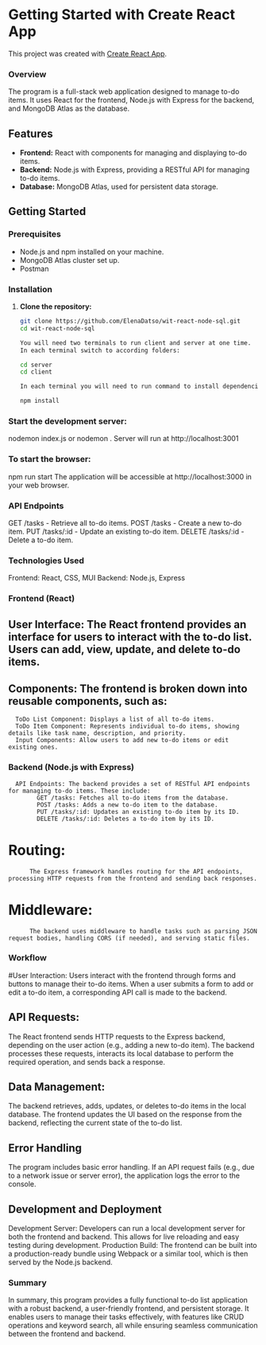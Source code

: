# Getting Started with Create React App

This project was created with [Create React App](https://github.com/facebook/create-react-app).


### Overview
The program is a full-stack web application designed to manage to-do items. It uses React for the frontend, Node.js with Express for the backend, and MongoDB Atlas as the database.

## Features

- **Frontend:** React with components for managing and displaying to-do items.
- **Backend:** Node.js with Express, providing a RESTful API for managing to-do items.
- **Database:** MongoDB Atlas, used for persistent data storage.

## Getting Started

### Prerequisites

- Node.js and npm installed on your machine.
- MongoDB Atlas cluster set up.
- Postman

### Installation

1. **Clone the repository:**
   ```bash
   git clone https://github.com/ElenaDatso/wit-react-node-sql.git
   cd wit-react-node-sql

   You will need two terminals to run client and server at one time.
   In each terminal switch to according folders:

   cd server
   cd client

   In each terminal you will need to run command to install dependencies:

   npm install

### Start the development server:
nodemon index.js
or
nodemon .
Server will run at http://localhost:3001

### To start the browser:
npm run start
The application will be accessible at http://localhost:3000 in your web browser.

### API Endpoints
GET /tasks - Retrieve all to-do items.
POST /tasks - Create a new to-do item.
PUT /tasks/:id - Update an existing to-do item.
DELETE /tasks/:id - Delete a to-do item.

### Technologies Used
Frontend: React, CSS, MUI
Backend: Node.js, Express

### Frontend (React)
## User Interface: The React frontend provides an interface for users to interact with the to-do list. Users can add, view, update, and delete to-do items.
## Components: The frontend is broken down into reusable components, such as:
      ToDo List Component: Displays a list of all to-do items.
      ToDo Item Component: Represents individual to-do items, showing details like task name, description, and priority.
      Input Components: Allow users to add new to-do items or edit existing ones.
### Backend (Node.js with Express)
      API Endpoints: The backend provides a set of RESTful API endpoints for managing to-do items. These include:
            GET /tasks: Fetches all to-do items from the database.
            POST /tasks: Adds a new to-do item to the database.
            PUT /tasks/:id: Updates an existing to-do item by its ID.
            DELETE /tasks/:id: Deletes a to-do item by its ID.
# Routing: 
          The Express framework handles routing for the API endpoints, processing HTTP requests from the frontend and sending back responses.
# Middleware: 
          The backend uses middleware to handle tasks such as parsing JSON request bodies, handling CORS (if needed), and serving static files.

### Workflow
#User Interaction:
Users interact with the frontend through forms and buttons to manage their to-do items.
When a user submits a form to add or edit a to-do item, a corresponding API call is made to the backend.

## API Requests:
  The React frontend sends HTTP requests to the Express backend, depending on the user action (e.g., adding a new to-do item).
The backend processes these requests, interacts its local database to perform the required operation, and sends back a response.

## Data Management:
The backend retrieves, adds, updates, or deletes to-do items in the local database.
The frontend updates the UI based on the response from the backend, reflecting the current state of the to-do list.


## Error Handling
The program includes basic error handling. If an API request fails (e.g., due to a network issue or server error), the application logs the error to the console.

## Development and Deployment
Development Server: Developers can run a local development server for both the frontend and backend. This allows for live reloading and easy testing during development.
Production Build: The frontend can be built into a production-ready bundle using Webpack or a similar tool, which is then served by the Node.js backend.
### Summary
  In summary, this program provides a fully functional to-do list application with a robust backend, a user-friendly frontend, and persistent storage. It enables users to manage their tasks effectively, with features like CRUD 
  operations and keyword search, all while ensuring seamless communication between the frontend and backend.